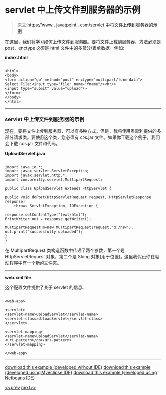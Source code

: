 # servlet 中上传文件到服务器的示例

> 原文:[https://www . javatpoint . com/servlet 中将文件上传到服务器的示例](https://www.javatpoint.com/example-of-uploading-file-to-the-server-in-servlet)

在这里，我们将学习如何上传文件到服务器。要将文件上载到服务器，方法必须是 post，enctype 必须是 html 文件中的多部分/表单数据。例如:

**index.html**

```

<html>
<body>
<form action="go" method="post" enctype="multipart/form-data">
Select File:<input type="file" name="fname"/><br/>
<input type="submit" value="upload"/>
</form>
</body>
</html>

```

* * *

### servlet 中上传文件到服务器的示例

现在，要将文件上传到服务器，可以有多种方式。但是，我将使用奥雷利提供的多部分请求类。要使用这个类，您必须有 cos.jar 文件。如果你下载这个例子，我们会下载 cos.jar 文件和代码。

**UploadServlet.java**

```

import java.io.*;
import javax.servlet.ServletException;
import javax.servlet.http.*;
import com.oreilly.servlet.MultipartRequest;

public class UploadServlet extends HttpServlet {

public void doPost(HttpServletRequest request, HttpServletResponse response)
	throws ServletException, IOException {

response.setContentType("text/html");
PrintWriter out = response.getWriter();

MultipartRequest m=new MultipartRequest(request,"d:/new");
out.print("successfully uploaded");
}
}

```

在 MultipartRequest 类构造函数中传递了两个参数，第一个是 HttpServletRequest 对象，第二个是 String 对象(用于位置)。这里我假设你在驱动程序中有一个新的文件夹。

* * *

**web.xml file**

这个配置文件提供了关于 servlet 的信息。

```

<web-app>

<servlet>
<servlet-name>UploadServlet</servlet-name>
<servlet-class>UploadServlet</servlet-class>
</servlet>

<servlet-mapping>
<servlet-name>UploadServlet</servlet-name>
<url-pattern>/go</url-pattern>
</servlet-mapping>

</web-app>

```

* * *

[download this example (developed without IDE)](https://static.javatpoint.com/src/servlet/fileupload.zip)
[download this example (developed using Myeclipse IDE)](https://static.javatpoint.com/src/servlet/mfileupload.zip)
[download this example (developed using Netbeans IDE)](https://static.javatpoint.com/src/servlet/netbeans/fileupload.zip)

[<<prev](improving-servlet-performance-to-fetch-records) [next>>](example-of-downloading-file-from-the-server-in-servlet)